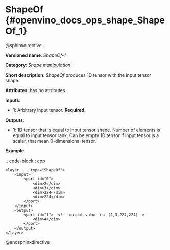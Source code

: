 # ShapeOf {#openvino_docs_ops_shape_ShapeOf_1}

@sphinxdirective

**Versioned name**: *ShapeOf-1*

**Category**: *Shape manipulation*

**Short description**: *ShapeOf* produces 1D tensor with the input tensor shape.

**Attributes**: has no attributes.

**Inputs**:

*   **1**: Arbitrary input tensor. **Required.**

**Outputs**:

*   **1**: 1D tensor that is equal to input tensor shape. Number of elements is equal to input tensor rank. Can be empty 1D tensor if input tensor is a scalar, that mean 0-dimensional tensor.

**Example**

.. code-block:: cpp 

    <layer ... type="ShapeOf">
        <input>
            <port id="0">
                <dim>2</dim>
                <dim>3</dim>
                <dim>224</dim>
                <dim>224</dim>
            </port>
        </input>
        <output>
            <port id="1">  <!-- output value is: [2,3,224,224]-->
                <dim>4</dim>
            </port>
        </output>
    </layer>

@endsphinxdirective

